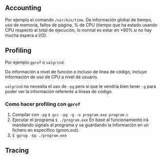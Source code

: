 ## Accounting

Por ejemplo el comando `/usr/bin/time`. Da información global de tiempo, uso de memoria, fallos de página, % de CPU (tiempo que ha estado usando CPU respecto al total de ejecución, lo normal es estar en +90% si no hay mucha espera a I/O).

## Profiling

Por ejemplo `gprof` o `valgrind`.

Da información a nivel de función o incluso de línea de código, incluye información de uso de CPU a nivel de usuario.

`valgrind` no necesita el uso de `-pg` pero sí que le vendría bien tener `-g` para poder ver la información referente a líneas de código.

### Como hacer profiling con `gprof`

1. Compilar con `-pg` `$ gcc -pg -g -o program.exe program.c`
2. Ejecutar el programa `$ ./program.exe`
	En base al funcionamiento irá mandando signals al programa y va guardando la información en un fichero en específico (gmon.out).
3. `$ gprog -bp ./program.exe`

## Tracing